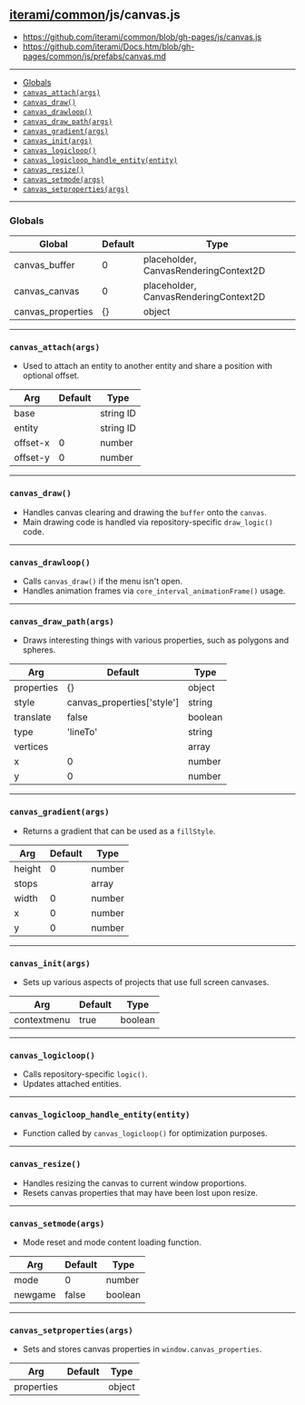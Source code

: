 [iterami/common](https://github.com/iterami/Docs.htm/blob/gh-pages/common/README.md)/js/canvas.js
-------------------------------------------------------------------------------------------------

* https://github.com/iterami/common/blob/gh-pages/js/canvas.js
* https://github.com/iterami/Docs.htm/blob/gh-pages/common/js/prefabs/canvas.md

---

* [Globals](#globals)
* [`canvas_attach(args)`](#canvas_attachargs)
* [`canvas_draw()`](#canvas_draw)
* [`canvas_drawloop()`](#canvas_drawloop)
* [`canvas_draw_path(args)`](#canvas_draw_pathargs)
* [`canvas_gradient(args)`](#canvas_gradientargs)
* [`canvas_init(args)`](#canvas_initargs)
* [`canvas_logicloop()`](#canvas_logicloop)
* [`canvas_logicloop_handle_entity(entity)`](#canvas_logicloop_handle_entityentity)
* [`canvas_resize()`](#canvas_resize)
* [`canvas_setmode(args)`](#canvas_setmodeargs)
* [`canvas_setproperties(args)`](#canvas_setpropertiesargs)

---

### Globals

Global            | Default | Type
------------------|---------|--------------------------------------
canvas_buffer     | 0       | placeholder, CanvasRenderingContext2D
canvas_canvas     | 0       | placeholder, CanvasRenderingContext2D
canvas_properties | {}      | object

---

### `canvas_attach(args)`
* Used to attach an entity to another entity and share a position with optional offset.

Arg      | Default | Type
---------|---------|----------
base     |         | string ID
entity   |         | string ID
offset-x | 0       | number
offset-y | 0       | number

---

### `canvas_draw()`
* Handles canvas clearing and drawing the `buffer` onto the `canvas`.
* Main drawing code is handled via repository-specific `draw_logic()` code.

---

### `canvas_drawloop()`
* Calls `canvas_draw()` if the menu isn't open.
* Handles animation frames via `core_interval_animationFrame()` usage.

---

### `canvas_draw_path(args)`
* Draws interesting things with various properties, such as polygons and spheres.

Arg        | Default                    | Type
-----------|----------------------------|--------
properties | {}                         | object
style      | canvas_properties['style'] | string
translate  | false                      | boolean
type       | 'lineTo'                   | string
vertices   |                            | array
x          | 0                          | number
y          | 0                          | number

---

### `canvas_gradient(args)`
* Returns a gradient that can be used as a `fillStyle`.

Arg    | Default | Type
-------|---------|-------
height | 0       | number
stops  |         | array
width  | 0       | number
x      | 0       | number
y      | 0       | number

---

### `canvas_init(args)`
* Sets up various aspects of projects that use full screen canvases.

Arg         | Default | Type
------------|---------|--------
contextmenu | true    | boolean

---

### `canvas_logicloop()`
* Calls repository-specific `logic()`.
* Updates attached entities.

---

### `canvas_logicloop_handle_entity(entity)`
* Function called by `canvas_logicloop()` for optimization purposes.

---

### `canvas_resize()`
* Handles resizing the canvas to current window proportions.
* Resets canvas properties that may have been lost upon resize.

---

### `canvas_setmode(args)`
* Mode reset and mode content loading function.

Arg     | Default | Type
--------|---------|--------
mode    | 0       | number
newgame | false   | boolean

---

### `canvas_setproperties(args)`
* Sets and stores canvas properties in `window.canvas_properties`.

Arg        | Default | Type
-----------|---------|-------
properties |         | object

